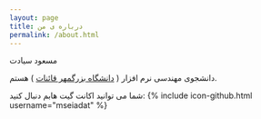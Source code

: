 ```yaml
---
layout: page
title: درباره ی من
permalink: /about.html
---
```

مسعود سیادت

دانشجوی مهندسی نرم افزار ( [دانشگاه بزرگمهر قائنات](http://buqaen.ac.ir) ) هستم.


شما می توانید  اکانت گیت هابم دنبال کنید:
{% include icon-github.html username="mseiadat" %} 

